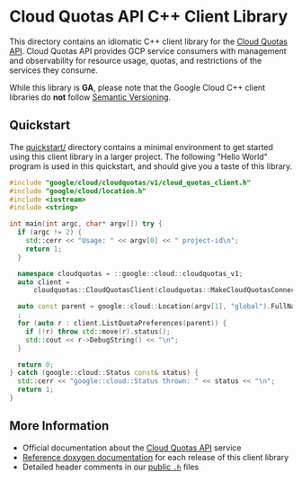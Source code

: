 # Cloud Quotas API C++ Client Library

This directory contains an idiomatic C++ client library for the
[Cloud Quotas API][cloud-service-docs]. Cloud Quotas API provides GCP service
consumers with management and observability for resource usage, quotas, and
restrictions of the services they consume.

While this library is **GA**, please note that the Google Cloud C++ client
libraries do **not** follow [Semantic Versioning](https://semver.org/).

## Quickstart

The [quickstart/](quickstart/README.md) directory contains a minimal environment
to get started using this client library in a larger project. The following
"Hello World" program is used in this quickstart, and should give you a taste of
this library.

<!-- inject-quickstart-start -->

```cc
#include "google/cloud/cloudquotas/v1/cloud_quotas_client.h"
#include "google/cloud/location.h"
#include <iostream>
#include <string>

int main(int argc, char* argv[]) try {
  if (argc != 2) {
    std::cerr << "Usage: " << argv[0] << " project-id\n";
    return 1;
  }

  namespace cloudquotas = ::google::cloud::cloudquotas_v1;
  auto client =
      cloudquotas::CloudQuotasClient(cloudquotas::MakeCloudQuotasConnection());

  auto const parent = google::cloud::Location(argv[1], "global").FullName();
  ;
  for (auto r : client.ListQuotaPreferences(parent)) {
    if (!r) throw std::move(r).status();
    std::cout << r->DebugString() << "\n";
  }

  return 0;
} catch (google::cloud::Status const& status) {
  std::cerr << "google::cloud::Status thrown: " << status << "\n";
  return 1;
}
```

<!-- inject-quickstart-end -->

## More Information

- Official documentation about the [Cloud Quotas API][cloud-service-docs]
  service
- [Reference doxygen documentation][doxygen-link] for each release of this
  client library
- Detailed header comments in our [public `.h`][source-link] files

[cloud-service-docs]: https://cloud.google.com/docs/quota/api-overview
[doxygen-link]: https://cloud.google.com/cpp/docs/reference/cloudquotas/latest/
[source-link]: https://github.com/googleapis/google-cloud-cpp/tree/main/google/cloud/cloudquotas

